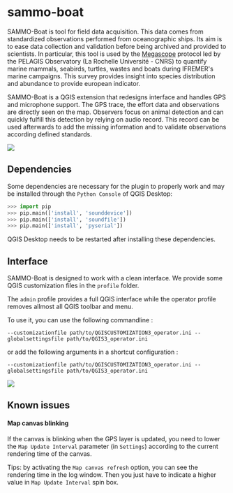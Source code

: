 # sammo-boat

SAMMO-Boat is tool for field data acquisition. This data comes from standardized observations performed from oceanographic ships. Its aim is to ease data collection and validation before being archived and provided to scientists.
In particular, this tool is used by the [Megascope](https://www.observatoire-pelagis.cnrs.fr/surveys/by-boat/?lang=en) protocol led by the PELAGIS Observatory (La Rochelle Université - CNRS) to quantify marine mammals, seabirds, turtles, wastes and boats during IFREMER's marine campaigns. This survey provides insight into species distribution and abundance to provide european indicator.

SAMMO-Boat is a QGIS extension that redesigns interface and handles GPS and microphone support. The GPS trace, the effort data and observations are directly seen on the map. Observers focus on animal detection and can quickly fulfill this detection by relying on audio record. This record can be used afterwards to add the missing information and to validate observations according defined standards.

![](https://github.com/hytechimaging/sammo-boat/blob/main/images/interface.png?raw=true)

## Dependencies

Some dependencies are necessary for the plugin to properly work and may be
installed through the `Python Console` of QGIS Desktop:

```` python
>>> import pip
>>> pip.main(['install', 'sounddevice'])
>>> pip.main(['install', 'soundfile'])
>>> pip.main(['install', 'pyserial'])
````

QGIS Desktop needs to be restarted after installing these dependencies.

## Interface

SAMMO-Boat is designed to work with a clean interface. We provide some QGIS customization files in the `profile` folder.

The `admin` profile provides a full QGIS interface while the operator profile removes allmost all QGIS toolbar and menu.

To use it, you can use the following commandline :

```
--customizationfile path/to/QGISCUSTOMIZATION3_operator.ini --globalsettingsfile path/to/QGIS3_operator.ini
```

or add the following arguments in a shortcut configuration :

```
--customizationfile path/to/QGISCUSTOMIZATION3_operator.ini --globalsettingsfile path/to/QGIS3_operator.ini
```

![](https://github.com/hytechimaging/sammo-boat/blob/main/images/profile.png?raw=true)

## Known issues

#### Map canvas blinking

If the canvas is blinking when the GPS layer is updated, you need to lower the
`Map Update Interval` parameter (in `Settings`) according to the current
rendering time of the canvas.

Tips: by activating the `Map canvas refresh` option, you can see the rendering time
in the log window. Then you just have to indicate a higher value in `Map Update
Interval` spin box.
